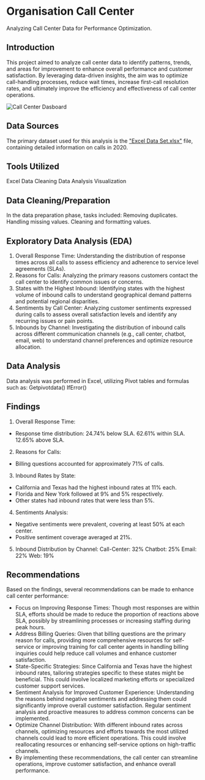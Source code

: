 # Organisation Call Center
Analyzing Call Center Data for Performance Optimization.

## Introduction
This project aimed to analyze call center data to identify patterns, trends, and areas for improvement to enhance overall performance and customer satisfaction. By leveraging data-driven insights, the aim was to optimize call-handling processes, reduce wait times, increase first-call resolution rates, and ultimately improve the efficiency and effectiveness of call center operations.

![Call Center Dasboard](https://github.com/Horlzy/Organisation-Call-Center/assets/74312225/63b60928-8e39-4f9a-91b3-45c97bf7125f)


## Data Sources
The primary dataset used for this analysis is the ["Excel Data Set.xlsx"]() file, containing detailed information on calls in 2020.

## Tools Utilized
Excel
Data Cleaning
Data Analysis
Visualization

## Data Cleaning/Preparation
In the data preparation phase, tasks included:
Removing duplicates.
Handling missing values.
Cleaning and formatting values.

## Exploratory Data Analysis (EDA)
1. Overall Response Time: Understanding the distribution of response times across all calls to assess efficiency and adherence to service level agreements (SLAs).
2. Reasons for Calls: Analyzing the primary reasons customers contact the call center to identify common issues or concerns.
3. States with the Highest Inbound: Identifying states with the highest volume of inbound calls to understand geographical demand patterns and potential regional disparities.
4. Sentiments by Call Center: Analyzing customer sentiments expressed during calls to assess overall satisfaction levels and identify any recurring issues or pain points.
5. Inbounds by Channel: Investigating the distribution of inbound calls across different communication channels (e.g., call center, chatbot, email, web) to understand channel preferences and optimize resource allocation.

## Data Analysis
Data analysis was performed in Excel, utilizing Pivot tables and formulas such as:
Getpivotdata()
IfError()

## Findings
1. Overall Response Time:
 - Response time distribution:
   24.74% below SLA.
   62.61% within SLA.
   12.65% above SLA.
2. Reasons for Calls:
 - Billing questions accounted for approximately 71% of calls.
3. Inbound Rates by State:
 - California and Texas had the highest inbound rates at 11% each.
 - Florida and New York followed at 9% and 5% respectively.
 - Other states had inbound rates that were less than 5%.
4. Sentiments Analysis:
 - Negative sentiments were prevalent, covering at least 50% at each center.
 - Positive sentiment coverage averaged at 21%.
5. Inbound Distribution by Channel:
   Call-Center: 32%
   Chatbot: 25%
   Email: 22%
   Web: 19%

## Recommendations
Based on the findings, several recommendations can be made to enhance call center performance:
- Focus on Improving Response Times: Though most responses are within SLA, efforts should be made to reduce the proportion of reactions above SLA, possibly by streamlining processes or increasing staffing during peak hours.
- Address Billing Queries: Given that billing questions are the primary reason for calls, providing more comprehensive resources for self-service or improving training for call center agents in handling billing inquiries could help reduce call volumes and enhance customer satisfaction.
- State-Specific Strategies: Since California and Texas have the highest inbound rates, tailoring strategies specific to these states might be beneficial. This could involve localized marketing efforts or specialized customer support services.
- Sentiment Analysis for Improved Customer Experience: Understanding the reasons behind negative sentiments and addressing them could significantly improve overall customer satisfaction. Regular sentiment analysis and proactive measures to address common concerns can be implemented.
- Optimize Channel Distribution: With different inbound rates across channels, optimizing resources and efforts towards the most utilized channels could lead to more efficient operations. This could involve reallocating resources or enhancing self-service options on high-traffic channels.
- By implementing these recommendations, the call center can streamline operations, improve customer satisfaction, and enhance overall performance.
